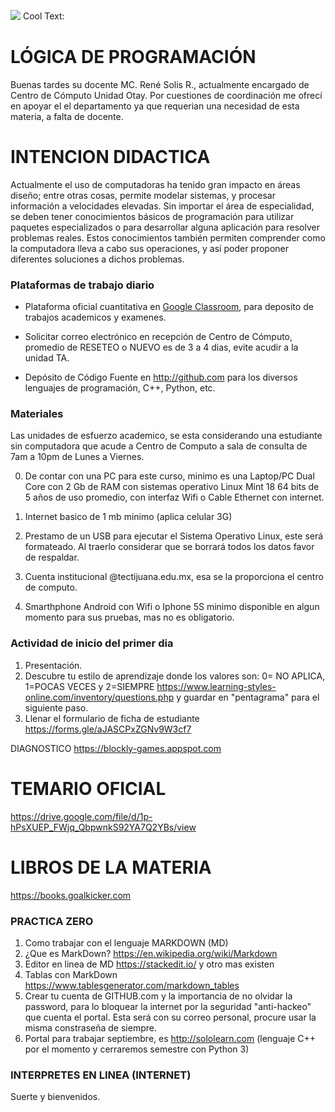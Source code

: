 ![](https://images.cooltext.com/5328355.png)
<a href="http://cooltext.com" target="_top"><img src="https://cooltext.com/images/ct_pixel.gif" width="80" height="15" alt="Cool Text: Logo and Graphics Generator" border="0" /></a>

# LÓGICA DE PROGRAMACIÓN

Buenas tardes su docente MC. René Solis R., actualmente encargado de Centro de Cómputo Unidad Otay.
Por cuestiones de coordinación me ofrecí en apoyar el el departamento ya que requerian una necesidad de esta materia, a falta de docente.

# INTENCION DIDACTICA
Actualmente el uso de computadoras ha tenido gran impacto en áreas diseño; entre otras cosas, permite modelar sistemas, y procesar información a velocidades elevadas. Sin importar el área de especialidad, se deben tener conocimientos básicos de programación para utilizar paquetes especializados o para desarrollar alguna aplicación para resolver problemas reales. Estos conocimientos también permiten comprender como la computadora lleva a cabo sus operaciones, y así poder proponer diferentes soluciones a dichos problemas.


### Plataformas de trabajo diario

- Plataforma oficial cuantitativa en [Google Classroom](https://classroom.google.com), para deposito de trabajos academicos y examenes.

- Solicitar correo electrónico en recepción de Centro de Cómputo, promedio de RESETEO o NUEVO es de 3 a 4 dias, evite acudir a la unidad TA.

- Depósito de Código Fuente en http://github.com para los diversos lenguajes de programación, C++,  Python, etc.


### Materiales
Las unidades de esfuerzo academico, se esta considerando una estudiante sin computadora que acude a Centro de Computo a sala de consulta de 7am a 10pm de Lunes a Viernes.

0. De contar con una PC para este curso, minimo es una Laptop/PC Dual Core con 2 Gb de RAM con sistemas operativo Linux Mint 18 64 bits de 5 años de uso promedio, con interfaz Wifi o Cable Ethernet con internet.

1. Internet basico de 1 mb minimo (aplica celular 3G) 

2. Prestamo de un USB para ejecutar el Sistema Operativo Linux, este será formateado. Al traerlo considerar que se borrará todos los datos favor de respaldar.

3. Cuenta institucional @tectijuana.edu.mx, esa se la proporciona el centro de computo.

4. Smarthphone Android con Wifi o Iphone 5S minimo disponible en algun momento para sus pruebas, mas no es obligatorio.

### Actividad de inicio del primer dia
1. Presentación.
2. Descubre tu estilo de aprendizaje donde los valores son: 0= NO APLICA, 1=POCAS VECES y 2=SIEMPRE https://www.learning-styles-online.com/inventory/questions.php y guardar en "pentagrama" para el siguiente paso.
3. Llenar el formulario de ficha de estudiante https://forms.gle/aJASCPxZGNv9W3cf7

DIAGNOSTICO
https://blockly-games.appspot.com

# TEMARIO OFICIAL
https://drive.google.com/file/d/1p-hPsXUEP_FWjq_QbpwnkS92YA7Q2YBs/view

# LIBROS DE LA MATERIA
https://books.goalkicker.com

### PRACTICA ZERO
1. Como trabajar con el lenguaje MARKDOWN  (MD)
2. ¿Que es MarkDown? https://en.wikipedia.org/wiki/Markdown
3. Editor en linea de MD  https://stackedit.io/  y otro mas existen
4. Tablas con MarkDown  https://www.tablesgenerator.com/markdown_tables
5. Crear tu cuenta de GITHUB.com y la importancia de no olvidar la password, para lo bloquear la internet por la seguridad "anti-hackeo" que cuenta el portal. Esta será con su correo personal, procure usar la misma constraseña de siempre.
6. Portal para trabajar septiembre, es http://sololearn.com (lenguaje C++ por el momento y cerraremos semestre con Python 3) 

### INTERPRETES EN LINEA (INTERNET)


Suerte y bienvenidos.

